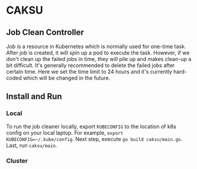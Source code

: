 # CAKSU

## Job Clean Controller
Job is a resource in Kubernetes which is normally used for one-time task. After job is created, it will spin up a pod to execute the task. However, if we don't clean up the failed jobs in time, they will pile up and makes clean-up a bit difficult. It's generally recommended to delete the failed jobs after certain time. Here we set the time limit to 24 hours and it's currently hard-coded which will be changed in the future. 

## Install and Run 

### Local
To run the job cleaner locally, export `KUBECONFIG` to the location of k8s config on your local laptop. For example, `export KUBECONFIG=~/.kube/config`. Next step, execute `go build caksu/main.go`. Last, run `caksu/main`. 

### Cluster

